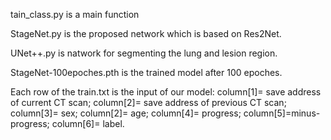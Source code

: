tain_class.py is a main function

StageNet.py is the proposed network which is based on Res2Net.

UNet++.py is natwork for segmenting the lung and lesion region.


StageNet-100epoches.pth is the trained model after 100 epoches.


Each row of the train.txt is the input of our model: column[1]= save address of current CT scan; 
column[2]= save address of previous CT scan; column[3]= sex; column[2]= age; column[4]= progress;
column[5]=minus-progress; column[6]= label.
